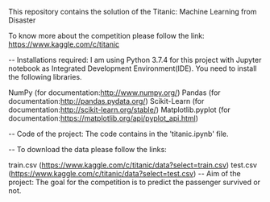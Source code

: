 
This repository contains the solution of the Titanic: Machine Learning from Disaster

To know more about the competition please follow the link: https://www.kaggle.com/c/titanic

-- Installations required: I am using Python 3.7.4 for this project with Jupyter notebook as Integrated Development Environment(IDE). You need to install the following libraries.

NumPy (for documentation:http://www.numpy.org/)
Pandas (for documentation:http://pandas.pydata.org/)
Scikit-Learn (for documentation:http://scikit-learn.org/stable/)
Matplotlib.pyplot (for documentation:https://matplotlib.org/api/pyplot_api.html)

-- Code of the project: The code contains in the 'titanic.ipynb' file.


-- To download the data please follow the links:

train.csv (https://www.kaggle.com/c/titanic/data?select=train.csv)
test.csv (https://www.kaggle.com/c/titanic/data?select=test.csv)
-- Aim of the project: The goal for the competition is to predict the passenger survived or not.
